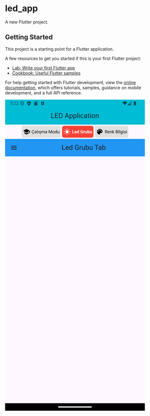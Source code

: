 # led_app

A new Flutter project.

## Getting Started

This project is a starting point for a Flutter application.

A few resources to get you started if this is your first Flutter project:

- [Lab: Write your first Flutter app](https://docs.flutter.dev/get-started/codelab)
- [Cookbook: Useful Flutter samples](https://docs.flutter.dev/cookbook)

For help getting started with Flutter development, view the
[online documentation](https://docs.flutter.dev/), which offers tutorials,
samples, guidance on mobile development, and a full API reference.




![image alt](https://github.com/Ahmetyilmazz/Flutter_App/blob/f25481601840e63f3bee59bd31ef9a60b0db637f/led_app/Screenshot_1723915379.png)
